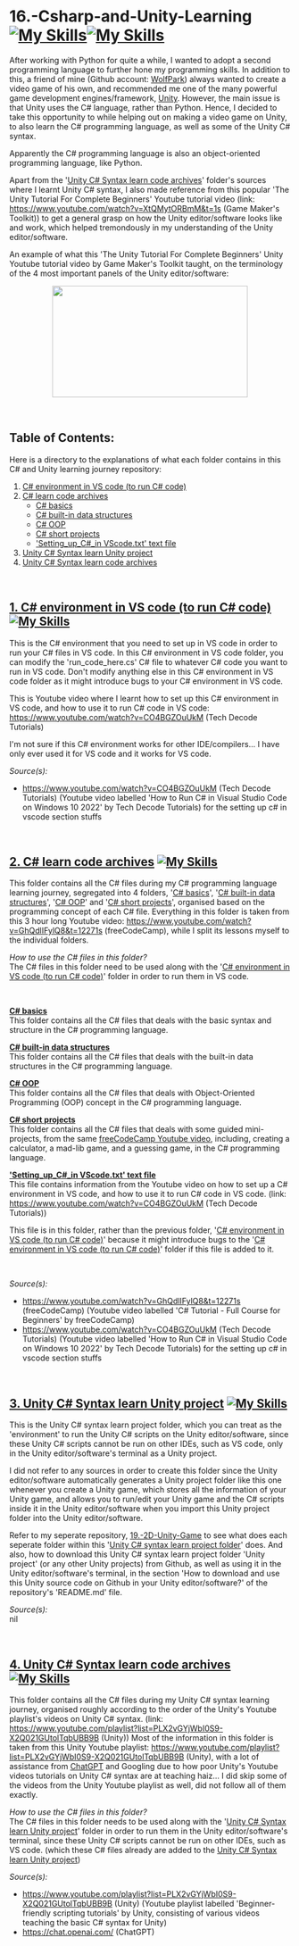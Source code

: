 # 16.-Csharp-and-Unity-Learning [![My Skills](https://skillicons.dev/icons?i=cs)](https://skillicons.dev)[![My Skills](https://skillicons.dev/icons?i=unity)](https://skillicons.dev)
After working with Python for quite a while, I wanted to adopt a second programming language to further hone my programming skills. In addition to this, a friend of mine (Github account: [WolfPark](https://github.com/wolfparktaerim)) always wanted to create a video game of his own, and recommended me one of the many powerful game development engines/framework, [Unity](https://unity.com/download). However, the main issue is that Unity uses the C# language, rather than Python. Hence, I decided to take this opportunity to while helping out on making a video game on Unity, to also learn the C# programming language, as well as some of the Unity C# syntax.

Apparently the C# programming language is also an object-oriented programming language, like Python.

Apart from the '[Unity C# Syntax learn code archives](https://github.com/WindJammer6/16.-Csharp-and-Unity-Learning/tree/main/C%23%20learn%20code%20archives)' folder's sources where I learnt Unity C# syntax, I also made reference from this popular 'The Unity Tutorial For Complete Beginners' Youtube tutorial video (link: https://www.youtube.com/watch?v=XtQMytORBmM&t=1s (Game Maker's Toolkit)) to get a general grasp on how the Unity editor/software looks like and work, which helped tremondously in my understanding of the Unity editor/software.

An example of what this 'The Unity Tutorial For Complete Beginners' Unity Youtube tutorial video by Game Maker's Toolkit taught, on the terminology of the 4 most important panels of the Unity editor/software:
<p align="center"> 
  <img src="https://github.com/WindJammer6/16.-Csharp-and-Unity-Learning/blob/main/Image%20and%20labelling%20of%20the%204%20important%20panels%20of%20the%20Unity%20software.png"  width="350" height="200">
</p>

<br>

## Table of Contents:
Here is a directory to the explanations of what each folder contains in this C# and Unity learning journey repository:
1. [C# environment in VS code (to run C# code)](#csharpenvironmentinvscode)  
2. [C# learn code archives](#csharpcodearchives)
   + [C# basics](#csharpbasics)
   + [C# built-in data structures](#csharpbuiltindatastructures)
   + [C# OOP](#csharpoop)
   + [C# short projects](#csharpshortprojects)
   + ['Setting_up_C#_in VScode.txt' text file](#settingupcsharpinvscode)
3. [Unity C# Syntax learn Unity project](#unitycsharpsyntaxlearnunityproject)  
4. [Unity C# Syntax learn code archives](#unitycsharpsyntaxlearncodearchives)  

<br>

## [1. C# environment in VS code (to run C# code)](https://github.com/WindJammer6/16.-Csharp-and-Unity-Learning/tree/main/C%23%20environment%20in%20VS%20code%20(to%20run%20C%23%20code)) <a name = "csharpenvironmentinvscode"></a> [![My Skills](https://skillicons.dev/icons?i=cs)](https://skillicons.dev)

This is the C# environment that you need to set up in VS code in order to run your C# files in VS code. In this C# environment in VS code folder, you can modify the 'run_code_here.cs' C# file to whatever C# code you want to run in VS code. Don't modify anything else in this C# environment in VS code folder as it might introduce bugs to your C# environment in VS code.

This is Youtube video where I learnt how to set up this C# environment in VS code, and how to use it to run C# code in VS code: https://www.youtube.com/watch?v=CO4BGZOuUkM (Tech Decode Tutorials)

I'm not sure if this C# environment works for other IDE/compilers... I have only ever used it for VS code and it works for VS code.

*Source(s):*  
+ https://www.youtube.com/watch?v=CO4BGZOuUkM (Tech Decode Tutorials) (Youtube video labelled 'How to Run C# in Visual Studio Code on Windows 10 2022' by Tech Decode Tutorials) for the setting up c# in vscode section stuffs   

<br>

## [2. C# learn code archives](https://github.com/WindJammer6/16.-Csharp-and-Unity-Learning/tree/main/C%23%20learn%20code%20archives) <a name = "csharpcodearchives"></a> [![My Skills](https://skillicons.dev/icons?i=cs)](https://skillicons.dev)
This folder contains all the C# files during my C# programming language learning journey, segregated into 4 folders, '[C# basics](https://github.com/WindJammer6/16.-Csharp-and-Unity-Learning/tree/main/C%23%20learn%20code%20archives/1.%20C%23%20basics)', '[C# built-in data structures](https://github.com/WindJammer6/16.-Csharp-and-Unity-Learning/tree/main/C%23%20learn%20code%20archives/2.%20C%23%20built-in%20data%20structures)', '[C# OOP](https://github.com/WindJammer6/16.-Csharp-and-Unity-Learning/tree/main/C%23%20learn%20code%20archives/3.%20C%23%20OOP)' and '[C# short projects](https://github.com/WindJammer6/16.-Csharp-and-Unity-Learning/tree/main/C%23%20learn%20code%20archives/4.%20C%23%20short%20projects)', organised based on the  programming concept of each C# file. Everything in this folder is taken from this 3 hour long Youtube video: https://www.youtube.com/watch?v=GhQdlIFylQ8&t=12271s (freeCodeCamp), while I split its lessons myself to the individual folders.

*How to use the C# files in this folder?*  
The C# files in this folder need to be used along with the '[C# environment in VS code (to run C# code)](https://github.com/WindJammer6/16.-Csharp-and-Unity-Learning/tree/main/C%23%20environment%20in%20VS%20code%20(to%20run%20C%23%20code))' folder in order to run them in VS code.

<br> 

**[C# basics](https://github.com/WindJammer6/16.-Csharp-and-Unity-Learning/tree/main/C%23%20learn%20code%20archives/1.%20C%23%20basics) <a name = "csharpbasics"></a>**  
This folder contains all the C# files that deals with the basic syntax and structure in the C# programming language.

**[C# built-in data structures](https://github.com/WindJammer6/16.-Csharp-and-Unity-Learning/tree/main/C%23%20learn%20code%20archives/2.%20C%23%20built-in%20data%20structures) <a name = "csharpbuiltindatastructures"></a>**  
This folder contains all the C# files that deals with the built-in data structures in the C# programming language.

**[C# OOP](https://github.com/WindJammer6/16.-Csharp-and-Unity-Learning/tree/main/C%23%20learn%20code%20archives/3.%20C%23%20OOP) <a name = "csharpoop"></a>**  
This folder contains all the C# files that deals with Object-Oriented Programming (OOP) concept in the C# programming language.

**[C# short projects](https://github.com/WindJammer6/16.-Csharp-and-Unity-Learning/tree/main/C%23%20learn%20code%20archives/4.%20C%23%20short%20projects) <a name = "csharpshortprojects"></a>**  
This folder contains all the C# files that deals with some guided mini-projects, from the same [freeCodeCamp Youtube video](https://www.youtube.com/watch?v=GhQdlIFylQ8&t=12271s), including, creating a calculator, a mad-lib game, and a guessing game, in the C# programming language.

**['Setting_up_C#_in VScode.txt' text file](https://github.com/WindJammer6/16.-Csharp-and-Unity-Learning/blob/main/C%23%20learn%20code%20archives/Setting_up_C%23_in%20VScode.txt) <a name = "settingupcsharpinvscode"></a>**  
This file contains information from the Youtube video on how to set up a C# environment in VS code, and how to use it to run C# code in VS code. (link: https://www.youtube.com/watch?v=CO4BGZOuUkM (Tech Decode Tutorials))

This file is in this folder, rather than the previous folder, '[C# environment in VS code (to run C# code)](https://github.com/WindJammer6/16.-Csharp-and-Unity-Learning/tree/main/C%23%20environment%20in%20VS%20code%20(to%20run%20C%23%20code))' because it might introduce bugs to the '[C# environment in VS code (to run C# code)](https://github.com/WindJammer6/16.-Csharp-and-Unity-Learning/tree/main/C%23%20environment%20in%20VS%20code%20(to%20run%20C%23%20code))' folder if this file is added to it.

<br>

*Source(s):*  
+ https://www.youtube.com/watch?v=GhQdlIFylQ8&t=12271s (freeCodeCamp) (Youtube video labelled 'C# Tutorial - Full Course for Beginners' by freeCodeCamp)  
+ https://www.youtube.com/watch?v=CO4BGZOuUkM (Tech Decode Tutorials) (Youtube video labelled 'How to Run C# in Visual Studio Code on Windows 10 2022' by Tech Decode Tutorials) for the setting up c# in vscode section stuffs  
  
<br>

## [3. Unity C# Syntax learn Unity project](https://github.com/WindJammer6/16.-Csharp-and-Unity-Learning/tree/main/Unity%20C%23%20Syntax%20learn%20Unity%20project) <a name = "unitycsharpsyntaxlearnunityproject"></a> [![My Skills](https://skillicons.dev/icons?i=unity)](https://skillicons.dev)
This is the Unity C# syntax learn project folder, which you can treat as the 'environment' to run the Unity C# scripts on the Unity editor/software, since these Unity C# scripts cannot be run on other IDEs, such as VS code, only in the Unity editor/software's terminal as a Unity project.

I did not refer to any sources in order to create this folder since the Unity editor/software automatically generates a Unity project folder like this one whenever you create a Unity game, which stores all the information of your Unity game, and allows you to run/edit your Unity game and the C# scripts inside it in the Unity editor/software when you import this Unity project folder into the Unity editor/software.

Refer to my seperate repository, [19.-2D-Unity-Game](https://github.com/WindJammer6/19.-2D-Unity-Game) to see what does each seperate folder within this '[Unity C# syntax learn project folder](https://github.com/WindJammer6/16.-Csharp-and-Unity-Learning/tree/main/Unity%20C%23%20Syntax%20learn%20Unity%20project)' does. And also, how to download this Unity C# syntax learn project folder 'Unity project' (or any other Unity projects) from Github, as well as using it in the Unity editor/software's terminal, in the section 'How to download and use this Unity source code on Github in your Unity editor/software?' of the repository's 'README.md' file.

*Source(s):*  
nil

<br>

## [4. Unity C# Syntax learn code archives](https://github.com/WindJammer6/16.-Csharp-and-Unity-Learning/tree/main/Unity%20C%23%20Syntax%20learn%20code%20archives) <a name = "unitycsharpsyntaxlearncodearchives"></a> [![My Skills](https://skillicons.dev/icons?i=unity)](https://skillicons.dev)
This folder contains all the C# files during my Unity C# syntax learning journey, organised roughly according to the order of the Unity's Youtube playlist's videos on Unity C# syntax. (link: https://www.youtube.com/playlist?list=PLX2vGYjWbI0S9-X2Q021GUtolTqbUBB9B (Unity)) Most of the information in this folder is taken from this Unity Youtube playlist: https://www.youtube.com/playlist?list=PLX2vGYjWbI0S9-X2Q021GUtolTqbUBB9B (Unity), with a lot of assistance from [ChatGPT](https://chat.openai.com/) and Googling due to how poor Unity's Youtube videos tutorials on Unity C# syntax are at teaching haiz... I did skip some of the videos from the Unity Youtube playlist as well, did not follow all of them exactly.

*How to use the C# files in this folder?*  
The C# files in this folder needs to be used along with the '[Unity C# Syntax learn Unity project](https://github.com/WindJammer6/16.-Csharp-and-Unity-Learning/tree/main/Unity%20C%23%20Syntax%20learn%20Unity%20project)' folder in order to run them in the Unity editor/software's terminal, since these Unity C# scripts cannot be run on other IDEs, such as VS code. (which these C# files already are added to the [Unity C# Syntax learn Unity project](https://github.com/WindJammer6/16.-Csharp-and-Unity-Learning/tree/main/Unity%20C%23%20Syntax%20learn%20Unity%20project))

*Source(s):*  
+ https://www.youtube.com/playlist?list=PLX2vGYjWbI0S9-X2Q021GUtolTqbUBB9B (Unity) (Youtube playlist labelled 'Beginner-friendly scripting tutorials' by Unity, consisting of various videos teaching the basic C# syntax for Unity) 
+ https://chat.openai.com/ (ChatGPT)  


